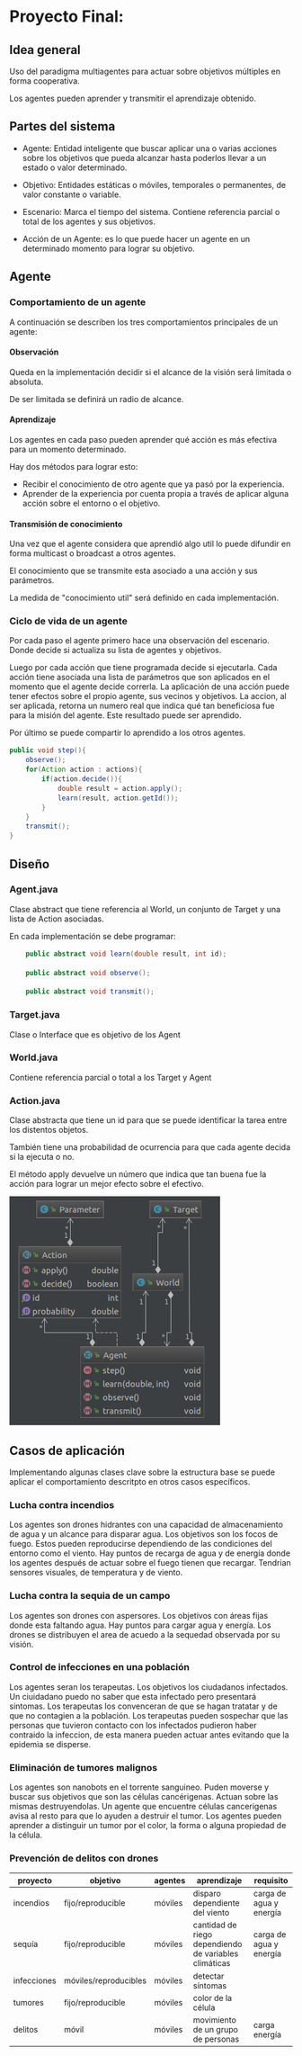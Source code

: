 # Proyecto Final:  

## Idea general
Uso del paradigma multiagentes para actuar sobre objetivos múltiples en forma cooperativa. 

Los agentes pueden aprender y transmitir el aprendizaje obtenido.

## Partes del sistema

- Agente: Entidad inteligente que buscar aplicar una o varias acciones sobre los objetivos que pueda alcanzar hasta poderlos llevar a un estado o valor determinado.

- Objetivo: Entidades estáticas o móviles, temporales o permanentes, de valor constante o variable.

- Escenario: 
Marca el tiempo del sistema. 
Contiene referencia parcial o total de los agentes y sus objetivos.

- Acción de un Agente: es lo que puede hacer un agente en un determinado momento para lograr su objetivo.

## Agente

### Comportamiento de un agente
A continuación se describen los tres comportamientos principales de un agente:


#### Observación
Queda en la implementación decidir si el alcance de la visión será limitada o absoluta.

De ser limitada se definirá un radio de alcance.

#### Aprendizaje
Los agentes en cada paso pueden aprender qué acción es más efectiva para un momento determinado. 

Hay dos métodos para lograr esto:
- Recibir el conocimiento de otro agente que ya pasó por la experiencia.
- Aprender de la experiencia por cuenta propia a través de aplicar alguna acción sobre el entorno o el objetivo.

#### Transmisión de conocimiento
Una vez que el agente considera que aprendió algo util lo puede difundir en forma multicast o broadcast a otros agentes.

El conocimiento que se transmite esta asociado a una acción y sus parámetros.

La medida de "conocimiento util" será definido en cada implementación.

### Ciclo de vida de un agente

Por cada paso el agente primero hace una observación del escenario. Donde decide si actualiza su lista de agentes y objetivos.

Luego por cada acción que tiene programada decide si ejecutarla. 
Cada acción tiene asociada una lista de parámetros que son aplicados en el momento que el agente decide correrla. 
La aplicación de una acción puede tener efectos sobre el propio agente, sus vecinos y objetivos.
La accion, al ser aplicada, retorna un numero real que indica qué tan beneficiosa fue para la misión del agente. Este resultado puede ser aprendido.

Por último se puede compartir lo aprendido a los otros agentes. 

~~~java
public void step(){
    observe();
    for(Action action : actions){
        if(action.decide()){
            double result = action.apply();
            learn(result, action.getId());
        }
    }
    transmit();
}
~~~


## Diseño

### Agent.java 
Clase abstract que tiene referencia al World, un conjunto de Target y una lista de Action asociadas.

En cada implementación se debe programar:  

~~~java
    public abstract void learn(double result, int id);

    public abstract void observe();

    public abstract void transmit();
~~~

### Target.java
Clase o Interface que es objetivo de los Agent

### World.java
Contiene referencia parcial o total a los Target y Agent

### Action.java
Clase abstracta que tiene un id para que se puede identificar la tarea entre los distentos objetos.

También tiene una probabilidad de ocurrencia para que cada agente decida si la ejecuta o no.

El método apply devuelve un número que indica que tan buena fue la acción para lograr un mejor efecto sobre el efectivo.

![Diagrama de clase](src/main/resources/images/class_diagram.png)


## Casos de aplicación
Implementando algunas clases clave sobre la estructura base se puede aplicar el comportamiento descritpto en otros casos específicos.

### Lucha contra incendios
Los agentes son drones hidrantes con una capacidad de almacenamiento de agua y un alcance para disparar agua.
Los objetivos son los focos de fuego. 
Estos pueden reproducirse dependiendo de las condiciones del entorno como el viento.
Hay puntos de recarga de agua y de energía donde los agentes después de actuar sobre el fuego tienen que recargar.
Tendrian sensores visuales, de temperatura y de viento.

### Lucha contra la sequia de un campo
Los agentes son drones con aspersores. 
Los objetivos con áreas fijas donde esta faltando agua.
Hay puntos para cargar agua y energía.
Los drones se distribuyen el area de acuedo a la sequedad observada por su visión.

### Control de infecciones en una población
Los agentes seran los terapeutas.
Los objetivos los ciudadanos infectados.
Un ciuidadano puedo no saber que esta infectado pero presentará sintomas.
Los terapeutas los convenceran de que se hagan tratatar y de que no contagien a la población.
Los terapeutas pueden sospechar que las personas que tuvieron contacto con los infectados pudieron haber contraido la infeccion, de esta manera pueden actuar antes evitando que la epidemia se disperse.

### Eliminación de tumores malignos
Los agentes son nanobots en el torrente sanguineo. 
Puden moverse y buscar sus objetivos que son las células cancérigenas. 
Actuan sobre las mismas destruyendolas.
Un agente que encuentre células cancerigenas avisa al resto para que lo ayuden a destruir el tumor.
Los agentes pueden aprender a distinguir un tumor por el color, la forma o alguna propiedad de la célula.

### Prevención de delitos con drones


| proyecto    | objetivo              | agentes | aprendizaje                                           | requisito               |
|-------------|-----------------------|---------|-------------------------------------------------------|-------------------------|
| incendios   | fijo/reproducible     | móviles | disparo dependiente del viento                        | carga de agua y energía |
| sequía      | fijo/reproducible     | móviles | cantidad de riego dependiendo de variables climáticas | carga de agua y energía |
| infecciones | móviles/reproducibles | móviles | detectar síntomas                                     |                         |
| tumores     | fijo/reproducible     | móviles | color de la célula                 |               |
| delitos     | móvil                 | móviles | movimiento de un grupo de personas | carga energía |